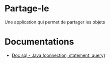 # Partage-le
Une application qui permet de partager les objets


# Documentations
* [Doc sql - Java (connection, statement, query)](https://docs.oracle.com/cd/B28359_01/appdev.111/b28765/getstart.htm#TDPJD111)
